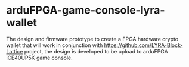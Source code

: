 # arduFPGA-game-console-lyra-wallet

The design and firmware prototype to create a FPGA hardware crypto wallet that will work in conjunction with https://github.com/LYRA-Block-Lattice project, the design is developed to be upload to arduFPGA iCE40UP5K game console.
